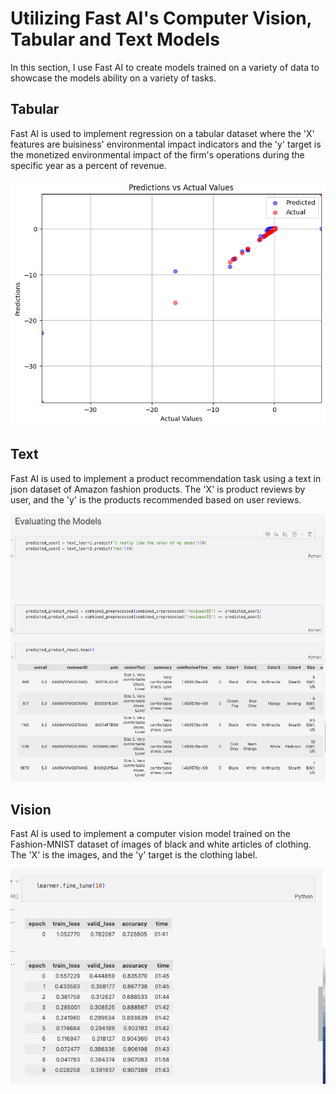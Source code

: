 # Utilizing Fast AI's Computer Vision, Tabular and Text Models

In this section, I use Fast AI to create models trained on a variety of data to showcase the models ability on a variety of tasks.

## Tabular

Fast AI is used to implement regression on a tabular dataset where the 'X' features are buisiness' environmental impact indicators and the 'y' target is the monetized environmental impact of the firm's operations during the specific year as a percent of revenue.


![alt text](./images/tabular_model_predictions.png)

## Text

Fast AI is used to implement a product recommendation task using a text in json dataset of Amazon fashion products. The 'X' is product reviews by user, and the 'y' is the products recommended based on user reviews.


![alt text](./images/text_model_example.png)

## Vision

Fast AI is used to implement a computer vision model trained on the Fashion-MNIST dataset of images of black and white articles of clothing. The 'X' is the images, and the 'y' target is the clothing label.

![alt text](./images/vision_model_example.png)
